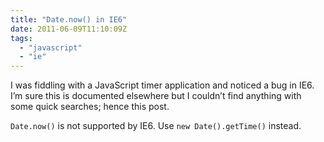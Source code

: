 ```yaml
---
title: "Date.now() in IE6" 
date: 2011-06-09T11:10:09Z
tags:
  - "javascript"
  - "ie"
---
```


I was fiddling with a JavaScript timer application and noticed a bug in IE6. I’m sure this is documented elsewhere but I couldn’t find anything with some quick searches; hence this post.

<!--more-->

`Date.now()` is not supported by IE6. Use `new Date().getTime()` instead.
